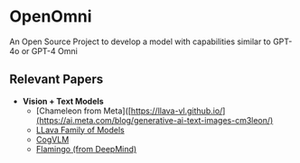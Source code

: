 # OpenOmni
An Open Source Project to develop a model with capabilities similar to GPT-4o or GPT-4 Omni

## Relevant Papers
- **Vision + Text Models**
  - [Chameleon from Meta]([https://llava-vl.github.io/](https://ai.meta.com/blog/generative-ai-text-images-cm3leon/)
  - [LLava Family of Models](https://llava-vl.github.io/)
  - [CogVLM](https://arxiv.org/abs/2311.03079)
  - [Flamingo (from DeepMind)](https://deepmind.google/discover/blog/tackling-multiple-tasks-with-a-single-visual-language-model/)
